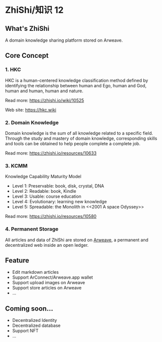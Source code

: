 # ZhiShi/知识 12

## What's ZhiShi

A domain knowledge sharing platform stored on Arweave.

## Core Concept

### 1. HKC

HKC is a human-centered knowledge classification method defined by identifying the relationship between human and Ego, human and God, human and human, human and nature.

Read more: https://zhishi.io/wiki/10525

Web site: https://hkc.wiki

### 2. Domain Knowledge

Domain knowledge is the sum of all knowledge related to a specific field. Through the study and mastery of domain knowledge, corresponding skills and tools can be obtained to help people complete a complete job.

Read more: https://zhishi.io/resources/10633

### 3. KCMM

Knowledge Capability Maturity Model

- Level 1: Preservable: book, disk, crystal, DNA
- Level 2: Readable: book, Kindle
- Level 3: Usable: course education
- Level 4: Evolutionary: learning new knowledge
- Level 5: Spreadable: the Monolith in <<2001 A space Odyssey>>

Read more: https://zhishi.io/resources/10580

### 4. Permanent Storage

All articles and data of ZhiShi are stored on [Arweave](https://www.arweave.org/), a permanent and decentralized web inside an open ledger.

## Feature

- Edit markdown articles
- Support ArConnect/Arweave.app wallet
- Support upload images on Arweave
- Support store articles on Arweave
- ...

## Coming soon...

- Decentralized Identity
- Decentralized database
- Support NFT
- ...
